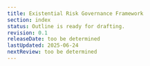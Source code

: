 ```yaml
---
title: Existential Risk Governance Framework
section: index
status: Outline is ready for drafting.
revision: 0.1
releaseDate: too be determined
lastUpdated: 2025-06-24
nextReview: too be determined
---
```



